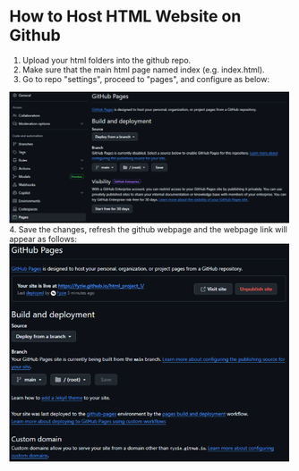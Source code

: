 # How to Host HTML Website on Github

1. Upload your html folders into the github repo.
2. Make sure that the main html page named index (e.g. index.html).
3. Go to repo "settings", proceed to "pages", and configure as below:
<img src="./assets/github_pages.PNG" width="500">
4. Save the changes, refresh the github webpage and the webpage link will appear as follows:
<img src="./assets/page_link.PNG" width="500">


